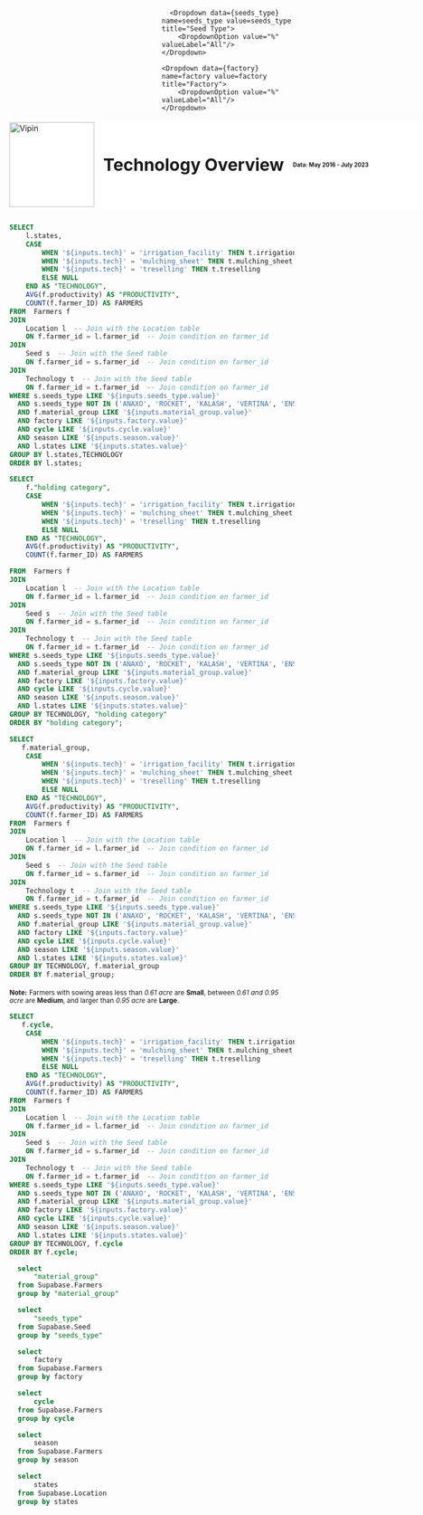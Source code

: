 <div style="position: relative">
<div style="display: flex; align-items: center; gap: 16px; position:fixed;top:0;width:100%;margin-top:6.6vh;z-index:1000;background:white;padding-bottom:0.35rem">
  <img 
    src="https://globalgreengroup.com/wp-content/uploads/2015/07/logo.png" 
    alt="Vipin" 
    style="width: 150px; height: auto;">
  <h1 style="font-weight: bold; font-size: 30px; margin: 0;">Technology Overview</h1>
  <h2 style="font-size: 10px; margin: 0">Data: May 2016 - July 2023</h2>
</div>
</div>

<style>
    .custom-flex {
        display: flex;
        gap: 35px; /* Adjust this value to control spacing between items */
        margin-bottom: 1px; /* Adjust this value to control spacing between rows */
    }
    .custom-flex > * {
        flex: 1; /* Ensures equal width for all items */
    }
</style>

<div class="custom-flex">
    <Dropdown data={cycle} name=cycle value=cycle title="Date">
        <DropdownOption value="%" valueLabel="All"/>
    </Dropdown>

      <Dropdown data={seeds_type} name=seeds_type value=seeds_type title="Seed Type">
        <DropdownOption value="%" valueLabel="All"/>
    </Dropdown>

    <Dropdown data={factory} name=factory value=factory title="Factory">
        <DropdownOption value="%" valueLabel="All"/>
    </Dropdown>

  
</div>

<div class="custom-flex">
    <Dropdown data={states} name=states value=states title="States">
        <DropdownOption value="%" valueLabel="All"/>
    </Dropdown>
    <Dropdown data={season} name=season value=season title="Season">
        <DropdownOption value="%" valueLabel="All"/>
    </Dropdown>

    <Dropdown data={material_group} name=material_group value=material_group title="Material Group">
        <DropdownOption value="%" valueLabel="All"/>
    </Dropdown>

</div>

<ButtonGroup name=matric display=tabs>
    <ButtonGroupItem valueLabel="Farmers" value="FARMERS" default />
    <ButtonGroupItem valueLabel="Productivity" value="PRODUCTIVITY" />
</ButtonGroup>

<ButtonGroup name=tech display=tabs>
    <ButtonGroupItem valueLabel="Drip" value="irrigation_facility" default />
    <ButtonGroupItem valueLabel="Mulching" value="mulching_sheet" />
    <ButtonGroupItem valueLabel="Treselling" value="treselling" />
</ButtonGroup>

```sql techbystates
SELECT  
    l.states,
    CASE 
        WHEN '${inputs.tech}' = 'irrigation_facility' THEN t.irrigation_facility
        WHEN '${inputs.tech}' = 'mulching_sheet' THEN t.mulching_sheet
        WHEN '${inputs.tech}' = 'treselling' THEN t.treselling
        ELSE NULL
    END AS "TECHNOLOGY",
    AVG(f.productivity) AS "PRODUCTIVITY",
    COUNT(f.farmer_ID) AS FARMERS
FROM  Farmers f
JOIN 
    Location l  -- Join with the Location table
    ON f.farmer_id = l.farmer_id  -- Join condition on farmer_id
JOIN 
    Seed s  -- Join with the Seed table
    ON f.farmer_id = s.farmer_id  -- Join condition on farmer_id
JOIN 
    Technology t  -- Join with the Seed table
    ON f.farmer_id = t.farmer_id  -- Join condition on farmer_id
WHERE s.seeds_type LIKE '${inputs.seeds_type.value}'
  AND s.seeds_type NOT IN ('ANAXO', 'ROCKET', 'KALASH', 'VERTINA', 'ENSURE')
  AND f.material_group LIKE '${inputs.material_group.value}'
  AND factory LIKE '${inputs.factory.value}'
  AND cycle LIKE '${inputs.cycle.value}'
  AND season LIKE '${inputs.season.value}'
  AND l.states LIKE '${inputs.states.value}'
GROUP BY l.states,TECHNOLOGY
ORDER BY l.states;
```
```sql techbyholding
SELECT 
    f."holding category",
    CASE 
        WHEN '${inputs.tech}' = 'irrigation_facility' THEN t.irrigation_facility
        WHEN '${inputs.tech}' = 'mulching_sheet' THEN t.mulching_sheet
        WHEN '${inputs.tech}' = 'treselling' THEN t.treselling
        ELSE NULL
    END AS "TECHNOLOGY",
    AVG(f.productivity) AS "PRODUCTIVITY",
    COUNT(f.farmer_ID) AS FARMERS

FROM  Farmers f
JOIN 
    Location l  -- Join with the Location table
    ON f.farmer_id = l.farmer_id  -- Join condition on farmer_id
JOIN 
    Seed s  -- Join with the Seed table
    ON f.farmer_id = s.farmer_id  -- Join condition on farmer_id
JOIN 
    Technology t  -- Join with the Seed table
    ON f.farmer_id = t.farmer_id  -- Join condition on farmer_id
WHERE s.seeds_type LIKE '${inputs.seeds_type.value}'
  AND s.seeds_type NOT IN ('ANAXO', 'ROCKET', 'KALASH', 'VERTINA', 'ENSURE') 
  AND f.material_group LIKE '${inputs.material_group.value}'
  AND factory LIKE '${inputs.factory.value}'
  AND cycle LIKE '${inputs.cycle.value}'
  AND season LIKE '${inputs.season.value}'
  AND l.states LIKE '${inputs.states.value}'
GROUP BY TECHNOLOGY, "holding category"
ORDER BY "holding category";
```

<Grid cols=2>

<BarChart 
    data={techbystates}
    title="{inputs.matric} BY STATE"
    x="states"
    y="{inputs.matric}"
    series=TECHNOLOGY
    sort=TECHNOLOGY
/>


<BarChart 
    data={techbyholding}
    title="{inputs.matric} BY HOLDING AREA"
    x="holding category"
    y="{inputs.matric}"
    series=TECHNOLOGY
    type="grouped"
    sort=TECHNOLOGY
/>
</Grid>

```sql techbymaterial
SELECT 
   f.material_group,
    CASE 
        WHEN '${inputs.tech}' = 'irrigation_facility' THEN t.irrigation_facility
        WHEN '${inputs.tech}' = 'mulching_sheet' THEN t.mulching_sheet
        WHEN '${inputs.tech}' = 'treselling' THEN t.treselling
        ELSE NULL
    END AS "TECHNOLOGY",
    AVG(f.productivity) AS "PRODUCTIVITY",
    COUNT(f.farmer_ID) AS FARMERS
FROM  Farmers f
JOIN 
    Location l  -- Join with the Location table
    ON f.farmer_id = l.farmer_id  -- Join condition on farmer_id
JOIN 
    Seed s  -- Join with the Seed table
    ON f.farmer_id = s.farmer_id  -- Join condition on farmer_id
JOIN 
    Technology t  -- Join with the Seed table
    ON f.farmer_id = t.farmer_id  -- Join condition on farmer_id
WHERE s.seeds_type LIKE '${inputs.seeds_type.value}'
  AND s.seeds_type NOT IN ('ANAXO', 'ROCKET', 'KALASH', 'VERTINA', 'ENSURE') 
  AND f.material_group LIKE '${inputs.material_group.value}'
  AND factory LIKE '${inputs.factory.value}'
  AND cycle LIKE '${inputs.cycle.value}'
  AND season LIKE '${inputs.season.value}'
  AND l.states LIKE '${inputs.states.value}'
GROUP BY TECHNOLOGY, f.material_group
ORDER BY f.material_group;
```


<BarChart 
    data={techbymaterial}
    title="{inputs.matric} BY MATERIAL GROUP"
    x="material_group"
    y="{inputs.matric}"
    series=TECHNOLOGY
    type="grouped"
    sort=TECHNOLOGY
/>

<BarChart 
    data={techbycycle}
    title="{inputs.matric} BY SEEDS OVERTIME"
    x="TECHNOLOGY"
    y="{inputs.matric}"
    series="cycle"
    type="grouped"
    sort="cycle"
/>

**<span style="font-size: smaller;">Note:</span>** <span style="font-size: smaller;">Farmers with sowing areas less than *0.61 acre* are **Small**, between *0.61 and 0.95 acre* are **Medium**, and larger than *0.95 acre* are **Large**.</span>

```sql techbycycle
SELECT 
   f.cycle,
    CASE 
        WHEN '${inputs.tech}' = 'irrigation_facility' THEN t.irrigation_facility
        WHEN '${inputs.tech}' = 'mulching_sheet' THEN t.mulching_sheet
        WHEN '${inputs.tech}' = 'treselling' THEN t.treselling
        ELSE NULL
    END AS "TECHNOLOGY",
    AVG(f.productivity) AS "PRODUCTIVITY",
    COUNT(f.farmer_ID) AS FARMERS
FROM  Farmers f
JOIN 
    Location l  -- Join with the Location table
    ON f.farmer_id = l.farmer_id  -- Join condition on farmer_id
JOIN 
    Seed s  -- Join with the Seed table
    ON f.farmer_id = s.farmer_id  -- Join condition on farmer_id
JOIN 
    Technology t  -- Join with the Seed table
    ON f.farmer_id = t.farmer_id  -- Join condition on farmer_id
WHERE s.seeds_type LIKE '${inputs.seeds_type.value}'
  AND s.seeds_type NOT IN ('ANAXO', 'ROCKET', 'KALASH', 'VERTINA', 'ENSURE') 
  AND f.material_group LIKE '${inputs.material_group.value}'
  AND factory LIKE '${inputs.factory.value}'
  AND cycle LIKE '${inputs.cycle.value}'
  AND season LIKE '${inputs.season.value}'
  AND l.states LIKE '${inputs.states.value}'
GROUP BY TECHNOLOGY, f.cycle
ORDER BY f.cycle;
```






```sql material_group
  select
      "material_group"
  from Supabase.Farmers
  group by "material_group"
```
```sql seeds_type
  select
      "seeds_type"
  from Supabase.Seed
  group by "seeds_type"
```

```sql factory
  select
      factory
  from Supabase.Farmers
  group by factory
```
```sql cycle
  select
      cycle
  from Supabase.Farmers
  group by cycle
```
```sql season
  select
      season
  from Supabase.Farmers
  group by season
```
```sql states
  select
      states
  from Supabase.Location
  group by states
```